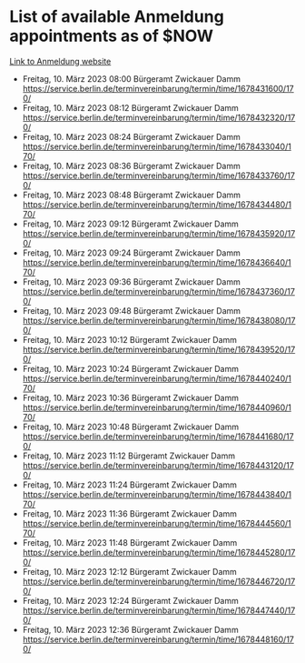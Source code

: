 # List of available Anmeldung appointments as of $NOW
[Link to Anmeldung website](https://service.berlin.de/terminvereinbarung/termin/tag.php?termin=1&anliegen[]=120686&dienstleisterlist=122210,122217,327316,122219,327312,122227,327314,122231,327346,122243,327348,122254,122252,329742,122260,329745,122262,329748,122271,327278,122273,327274,122277,327276,330436,122280,327294,122282,327290,122284,327292,122291,327270,122285,327266,122286,327264,122296,327268,150230,329760,122297,327286,122294,327284,122312,329763,122314,329775,122304,327330,122311,327334,122309,327332,317869,122281,327352,122279,329772,122283,122276,327324,122274,327326,122267,329766,122246,327318,122251,327320,122257,327322,122208,327298,122226,327300&herkunft=http%3A%2F%2Fservice.berlin.de%2Fdienstleistung%2F120686%2F)
- Freitag, 10. März 2023 08:00 Bürgeramt Zwickauer Damm https://service.berlin.de/terminvereinbarung/termin/time/1678431600/170/
- Freitag, 10. März 2023 08:12 Bürgeramt Zwickauer Damm https://service.berlin.de/terminvereinbarung/termin/time/1678432320/170/
- Freitag, 10. März 2023 08:24 Bürgeramt Zwickauer Damm https://service.berlin.de/terminvereinbarung/termin/time/1678433040/170/
- Freitag, 10. März 2023 08:36 Bürgeramt Zwickauer Damm https://service.berlin.de/terminvereinbarung/termin/time/1678433760/170/
- Freitag, 10. März 2023 08:48 Bürgeramt Zwickauer Damm https://service.berlin.de/terminvereinbarung/termin/time/1678434480/170/
- Freitag, 10. März 2023 09:12 Bürgeramt Zwickauer Damm https://service.berlin.de/terminvereinbarung/termin/time/1678435920/170/
- Freitag, 10. März 2023 09:24 Bürgeramt Zwickauer Damm https://service.berlin.de/terminvereinbarung/termin/time/1678436640/170/
- Freitag, 10. März 2023 09:36 Bürgeramt Zwickauer Damm https://service.berlin.de/terminvereinbarung/termin/time/1678437360/170/
- Freitag, 10. März 2023 09:48 Bürgeramt Zwickauer Damm https://service.berlin.de/terminvereinbarung/termin/time/1678438080/170/
- Freitag, 10. März 2023 10:12 Bürgeramt Zwickauer Damm https://service.berlin.de/terminvereinbarung/termin/time/1678439520/170/
- Freitag, 10. März 2023 10:24 Bürgeramt Zwickauer Damm https://service.berlin.de/terminvereinbarung/termin/time/1678440240/170/
- Freitag, 10. März 2023 10:36 Bürgeramt Zwickauer Damm https://service.berlin.de/terminvereinbarung/termin/time/1678440960/170/
- Freitag, 10. März 2023 10:48 Bürgeramt Zwickauer Damm https://service.berlin.de/terminvereinbarung/termin/time/1678441680/170/
- Freitag, 10. März 2023 11:12 Bürgeramt Zwickauer Damm https://service.berlin.de/terminvereinbarung/termin/time/1678443120/170/
- Freitag, 10. März 2023 11:24 Bürgeramt Zwickauer Damm https://service.berlin.de/terminvereinbarung/termin/time/1678443840/170/
- Freitag, 10. März 2023 11:36 Bürgeramt Zwickauer Damm https://service.berlin.de/terminvereinbarung/termin/time/1678444560/170/
- Freitag, 10. März 2023 11:48 Bürgeramt Zwickauer Damm https://service.berlin.de/terminvereinbarung/termin/time/1678445280/170/
- Freitag, 10. März 2023 12:12 Bürgeramt Zwickauer Damm https://service.berlin.de/terminvereinbarung/termin/time/1678446720/170/
- Freitag, 10. März 2023 12:24 Bürgeramt Zwickauer Damm https://service.berlin.de/terminvereinbarung/termin/time/1678447440/170/
- Freitag, 10. März 2023 12:36 Bürgeramt Zwickauer Damm https://service.berlin.de/terminvereinbarung/termin/time/1678448160/170/
